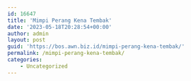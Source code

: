 ```yaml
---
id: 16647
title: 'Mimpi Perang Kena Tembak'
date: '2023-05-18T20:28:54+00:00'
author: admin
layout: post
guid: 'https://bos.awn.biz.id/mimpi-perang-kena-tembak/'
permalink: /mimpi-perang-kena-tembak/
categories:
    - Uncategorized
---
```


